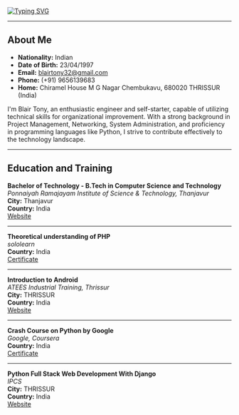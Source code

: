[![Typing SVG](https://readme-typing-svg.demolab.com?font=Noto+Sans&weight=900&size=30&pause=1000&random=false&width=435&lines=BLAIR+TONY)](https://git.io/typing-svg)



---

## About Me

- **Nationality:** Indian
- **Date of Birth:** 23/04/1997
- **Email:** blairtony32@gmail.com
- **Phone:** (+91) 9656139683
- **Home:** Chiramel House M G Nagar Chembukavu, 680020 THRISSUR (India)

I'm Blair Tony, an enthusiastic engineer and self-starter, capable of utilizing technical skills for organizational improvement. With a strong background in Project Management, Networking, System Administration, and proficiency in programming languages like Python, I strive to contribute effectively to the technology landscape.

---


## Education and Training

**Bachelor of Technology - B.Tech in Computer Science and Technology**  
*Ponnaiyah Ramajayam Institute of Science & Technology, Thanjavur*  
**City:** Thanjavur  
**Country:** India  
[Website](https://www.prist.ac.in/)

---

**Theoretical understanding of PHP**  
*sololearn*  
**Country:** India  
[Certificate](https://www.sololearn.com/Certificate/CT-PUNYLCK8/jpg)

---

**Introduction to Android**  
*ATEES Industrial Training, Thrissur*  
**City:** THRISSUR  
**Country:** India  
[Website](https://atees.org/)

---

**Crash Course on Python by Google**  
*Google, Coursera*  
**Country:** India  
[Certificate](https://www.coursera.org/account/accomplishments/verify/CVF3NR2VHA23)

---

**Python Full Stack Web Development With Django**  
*IPCS*  
**City:** THRISSUR  
**Country:** India  
[Website](https://ipcsautomation.com/)

